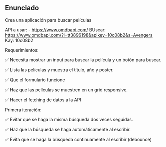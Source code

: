 ## Enunciado

Crea una aplicación para buscar películas

API a usar: - https://www.omdbapi.com/
BUscar: https://www.omdbapi.com/?i=tt3896198&apikey=10c08b2&s=Avengers
Kay: 10c08b2

Requerimientos:

✅ Necesita mostrar un input para buscar la película y un botón para buscar.

✅ Lista las películas y muestra el título, año y poster.

✅ Que el formulario funcione

✅ Haz que las películas se muestren en un grid responsive.

✅ Hacer el fetching de datos a la API

Primera iteración:

✅ Evitar que se haga la misma búsqueda dos veces seguidas.

✅ Haz que la búsqueda se haga automáticamente al escribir.

✅ Evita que se haga la búsqueda continuamente al escribir (debounce)
